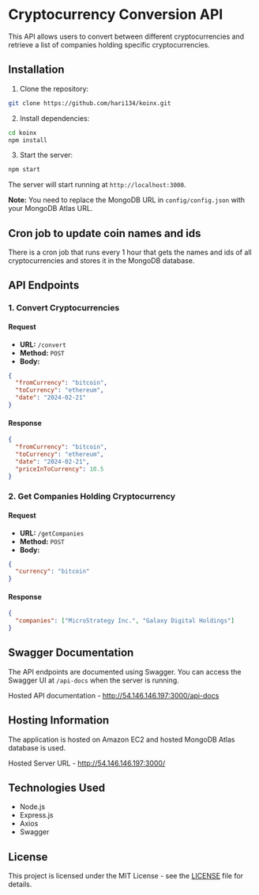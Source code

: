 # Cryptocurrency Conversion API

This API allows users to convert between different cryptocurrencies and retrieve a list of companies holding specific cryptocurrencies.

## Installation

1. Clone the repository:

```bash
git clone https://github.com/hari134/koinx.git
```

2. Install dependencies:

```bash
cd koinx
npm install
```

3. Start the server:

```bash
npm start
```

The server will start running at `http://localhost:3000`.

**Note:** You need to replace the MongoDB URL in `config/config.json` with your MongoDB Atlas URL.

## Cron job to update coin names and ids

There is a cron job that runs every 1 hour that gets the names and ids of all cryptocurrencies and stores it in the MongoDB database.

## API Endpoints

### 1. Convert Cryptocurrencies

#### Request

- **URL:** `/convert`
- **Method:** `POST`
- **Body:**

```json
{
  "fromCurrency": "bitcoin",
  "toCurrency": "ethereum",
  "date": "2024-02-21"
}
```

#### Response

```json
{
  "fromCurrency": "bitcoin",
  "toCurrency": "ethereum",
  "date": "2024-02-21",
  "priceInToCurrency": 10.5
}
```

### 2. Get Companies Holding Cryptocurrency

#### Request

- **URL:** `/getCompanies`
- **Method:** `POST`
- **Body:**

```json
{
  "currency": "bitcoin"
}
```

#### Response

```json
{
  "companies": ["MicroStrategy Inc.", "Galaxy Digital Holdings"]
}
```

## Swagger Documentation

The API endpoints are documented using Swagger. You can access the Swagger UI at `/api-docs` when the server is running.

Hosted API documentation - http://54.146.146.197:3000/api-docs

## Hosting Information

The application is hosted on Amazon EC2 and hosted MongoDB Atlas database is used.

Hosted Server URL - http://54.146.146.197:3000/

## Technologies Used

- Node.js
- Express.js
- Axios
- Swagger

## License

This project is licensed under the MIT License - see the [LICENSE](LICENSE) file for details.
